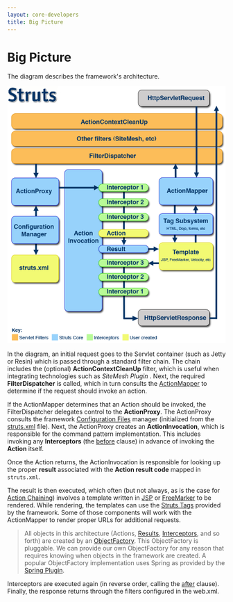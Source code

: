 ```yaml
---
layout: core-developers
title: Big Picture
---
```


# Big Picture

The diagram describes the framework's architecture.

![Struts2-Architecture.png](attachments/Struts2-Architecture.png)

In the diagram, an initial request goes to the Servlet container (such as Jetty or Resin) which is passed through 
a standard filter chain. The chain includes the (optional) **ActionContextCleanUp** filter, which is useful when 
integrating technologies such as _SiteMesh Plugin_ . Next, the required **FilterDispatcher** is called, which in turn 
consults the [ActionMapper](action-mapper) to determine if the request should invoke an action.

If the ActionMapper determines that an Action should be invoked, the FilterDispatcher delegates control 
to the **ActionProxy**.  The ActionProxy consults the framework [Configuration Files](configuration-files) manager 
(initialized from the [struts.xml](struts-xml) file). Next, the ActionProxy creates an **ActionInvocation**, which is 
responsible for the command pattern implementation. This includes invoking any **Interceptors** (the [before](before-annotation) 
clause) in advance of invoking the **Action** itself.

Once the Action returns, the ActionInvocation is responsible for looking up the proper **result** associated 
with the **Action result code** mapped in `struts.xml`.

The result is then executed, which often (but not always, as is the case for [Action Chaining](action-chaining)) 
involves a template written in [JSP](../tag-developers/jsp) or [FreeMarker](../tag-developers/freemarker) to be rendered. 
While rendering, the templates can use the [Struts Tags](../tag-developers/struts-tags) provided by the framework. 
Some of those components will work with the ActionMapper to render proper URLs for additional requests.


> All objects in this architecture (Actions, [Results](result-types), [Interceptors](interceptors), and so forth) are 
> created by an [ObjectFactory](object-factory). This ObjectFactory is pluggable. We can provide our own ObjectFactory 
> for any reason that requires knowing when objects in the framework are created. A popular ObjectFactory implementation 
> uses Spring as provided by the [Spring Plugin](../plugins/).

Interceptors are executed again (in reverse order, calling the [after](after-annotation) clause). Finally, the response 
returns through the filters configured in the web.xml.
